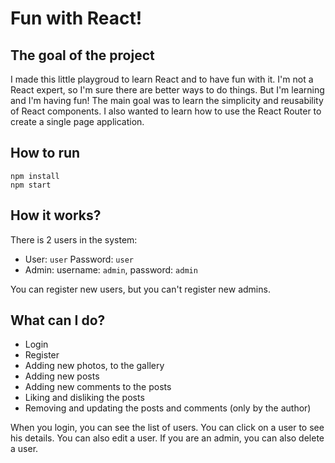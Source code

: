 # Fun with React!

## The goal of the project

I made this little playgroud to learn React and to have fun with it. I'm not a React expert, so I'm sure there are better ways to do things. But I'm learning and I'm having fun!
The main goal was to learn the simplicity and reusability of React components. I also wanted to learn how to use the React Router to create a single page application.

## How to run

```
npm install
npm start
```

## How it works?

There is 2 users in the system:

- User: `user` Password: `user`
- Admin: username: `admin`, password: `admin`

You can register new users, but you can't register new admins.

## What can I do?

- Login
- Register
- Adding new photos, to the gallery
- Adding new posts
- Adding new comments to the posts
- Liking and disliking the posts
- Removing and updating the posts and comments (only by the author)

When you login, you can see the list of users. You can click on a user to see his details. You can also edit a user. If you are an admin, you can also delete a user.
